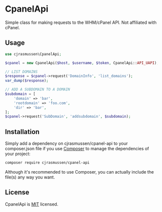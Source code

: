 # CpanelApi

Simple class for making requests to the WHM/cPanel API.  Not affiliated with cPanel.


## Usage

```php
use cjrasmussen\CpanelApi;

$cpanel = new CpanelApi($host, $username, $token, CpanelApi::API_UAPI);

// LIST DOMAINS
$response = $cpanel->request('DomainInfo', 'list_domains');
var_dump($response);

// ADD A SUBDOMAIN TO A DOMAIN
$subdomain = [
	'domain' => 'bar',
	'rootdomain' => 'foo.com',
	'dir' => 'bar',
];
$cpanel->request('SubDomain', 'addsubdomain', $subdomain);
```

## Installation

Simply add a dependency on cjrasmussen/cpanel-api to your composer.json file if you use [Composer](https://getcomposer.org/) to manage the dependencies of your project:

```sh
composer require cjrasmussen/cpanel-api
```

Although it's recommended to use Composer, you can actually include the file(s) any way you want.


## License

CpanelApi is [MIT](http://opensource.org/licenses/MIT) licensed.